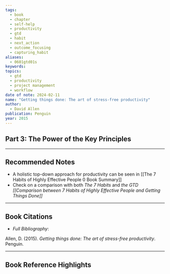 ```yaml
---
tags:
  - book
  - chapter
  - self-help
  - productivity
  - gtd
  - habit
  - next_action
  - outcome_focusing
  - capturing_habit
aliases:
  - 0601gtd01s
keywords: 
topics:
  - gtd
  - productivity
  - project management
  - workflow
date of note: 2024-02-11
name: "Getting things done: The art of stress-free productivity"
author:
  - David Allen
publication: Penguin
year: 2015
---
```


## Part 3: The Power of the Key Principles





-----------
##  Recommended Notes

- A holistic top-down approach for productivity can be seen in [[The 7 Habits of Highly Effective People 0 Book Summary]]
- Check on a comparison with both *The 7 Habits* and *the GTD [[Comparison between 7 Habits of Highly Effective People and Getting Things Done]]*


----------
## Book Citations

- *Full Bibliography*:

Allen, D. (2015). _Getting things done: The art of stress-free productivity_. Penguin.


-----------
##  Book Reference Highlights
